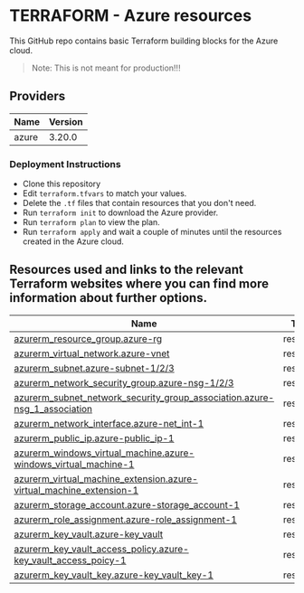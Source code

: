 # TERRAFORM - Azure resources

This GitHub repo contains basic Terraform building blocks for the Azure cloud. 

>Note: This is not meant for production!!!


## Providers

| Name | Version |
|------|---------|
| azure | 3.20.0 |


### Deployment Instructions
* Clone this repository
* Edit ```terraform.tfvars``` to match your values.
* Delete the ```.tf``` files that contain resources that you don't need.
* Run ```terraform init``` to download the Azure provider.
* Run ```terraform plan``` to view the plan.
* Run ```terraform apply``` and wait a couple of minutes until the resources created in the Azure cloud.


## Resources used and links to the relevant Terraform websites where you can find more information about further options.

| Name | Type |
|------|------|
| [azurerm_resource_group.azure-rg](https://registry.terraform.io/providers/hashicorp/azurerm/latest/docs/resources/resource_group) | resource |
| [azurerm_virtual_network.azure-vnet](https://registry.terraform.io/providers/hashicorp/azurerm/latest/docs/resources/virtual_network) | resource |
| [azurerm_subnet.azure-subnet-1/2/3](https://registry.terraform.io/providers/hashicorp/azurerm/latest/docs/resources/subnet) | resource |
| [azurerm_network_security_group.azure-nsg-1/2/3](https://registry.terraform.io/providers/hashicorp/azurerm/latest/docs/resources/network_security_group) | resource |
| [azurerm_subnet_network_security_group_association.azure-nsg_1_association](https://registry.terraform.io/providers/hashicorp/azurerm/latest/docs/resources/subnet_network_security_group_association) | resource |
| [azurerm_network_interface.azure-net_int-1](https://registry.terraform.io/providers/hashicorp/azurerm/latest/docs/resources/network_interface) | resource |
| [azurerm_public_ip.azure-public_ip-1](https://registry.terraform.io/providers/hashicorp/azurerm/latest/docs/resources/public_ip) | resource |
| [azurerm_windows_virtual_machine.azure-windows_virtual_machine-1](https://registry.terraform.io/providers/hashicorp/azurerm/latest/docs/resources/windows_virtual_machine) | resource |
| [azurerm_virtual_machine_extension.azure-virtual_machine_extension-1](https://registry.terraform.io/providers/hashicorp/azurerm/latest/docs/resources/virtual_machine_extension) | resource |
| [azurerm_storage_account.azure-storage_account-1](https://registry.terraform.io/providers/hashicorp/azurerm/latest/docs/resources/storage_account) | resource |
| [azurerm_role_assignment.azure-role_assignment-1](https://registry.terraform.io/providers/hashicorp/azurerm/latest/docs/resources/role_assignment) | resource |
| [azurerm_key_vault.azure-key_vault](https://registry.terraform.io/providers/hashicorp/azurerm/latest/docs/resources/key_vault) | resource |
| [azurerm_key_vault_access_policy.azure-key_vault_access_poicy-1](https://registry.terraform.io/providers/hashicorp/azurerm/latest/docs/resources/key_vault_access_policy) | resource |
| [azurerm_key_vault_key.azure-key_vault_key-1](https://registry.terraform.io/providers/hashicorp/azurerm/latest/docs/resources/key_vault_key) | resource |
